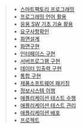 > * [스마트팩토리 프로그래밍](https://github.com/lhu3319/create/tree/master/1.%EC%8A%A4%EB%A7%88%ED%8A%B8%ED%8C%A9%ED%86%A0%EB%A6%AC%20%ED%94%84%EB%A1%9C%EA%B7%B8%EB%9E%98%EB%B0%8D)
> * [프로그래밍 언어 활용](https://github.com/lhu3319/create/tree/master/2.%ED%94%84%EB%A1%9C%EA%B7%B8%EB%9E%98%EB%B0%8D%20%EC%96%B8%EC%96%B4%20%ED%99%9C%EC%9A%A9)
> * [응용 SW 기초 기술 활용](https://github.com/lhu3319/create/tree/master/3.%EC%9D%91%EC%9A%A9SW%20%EA%B8%B0%EC%B4%88%20%EA%B8%B0%EC%88%A0%ED%99%9C%EC%9A%A9)
> * [요구사항확인](https://github.com/lhu3319/create/tree/master/4.%EC%9A%94%EA%B5%AC%EC%82%AC%ED%95%AD%ED%99%95%EC%9D%B8)
> * [화면설계](https://github.com/lhu3319/create/tree/master/5.%ED%99%94%EB%A9%B4%EC%84%A4%EA%B3%84)
> * [화면구현](https://github.com/lhu3319/create/tree/master/6.%ED%99%94%EB%A9%B4%EA%B5%AC%ED%98%84)
> * [인터페이스 구현](https://github.com/lhu3319/create/tree/master/7.%20%EC%9D%B8%ED%84%B0%ED%8E%98%EC%9D%B4%EC%8A%A4%EA%B5%AC%ED%98%84)
> * [서버프로그램 구현](https://github.com/lhu3319/create/tree/master/%EC%84%9C%EB%B2%84%EA%B5%AC%ED%98%84)
> * [데이터 입출력 구현](https://github.com/lhu3319/create/tree/master/8.%EB%8D%B0%EC%9D%B4%ED%84%B0%EC%9E%85%EC%B6%9C%EB%A0%A5%20%EA%B5%AC%ED%98%84)
> * [통합 구현](https://github.com/lhu3319/create/tree/master/9.%ED%86%B5%ED%95%A9%EA%B5%AC%ED%98%84/mojavePos/mojavePos)
> * [제품소프트웨어 패키징](https://github.com/lhu3319/create/tree/master/10.%20%EC%A0%9C%ED%92%88%EC%86%8C%ED%94%84%ED%8A%B8%EC%9B%A8%EC%96%B4%20%ED%8C%A8%ED%82%A4%EC%A7%95)
> * [정보시스템 이행](https://github.com/lhu3319/create/upload/master)
> * [애플리케이션 테스트 수행](http://gudi.kr/gdc3/201901/20190129/%ec%9e%84%ed%95%9c%ec%9d%98.zip)
> * [애플리케이션 테스트 관리](http://gudi.kr/gdc3/201902/20190213/%ec%9e%84%ed%95%9c%ec%9d%98.zip)
> * [애플리케이션 배포]()
> * [프로젝트]()
